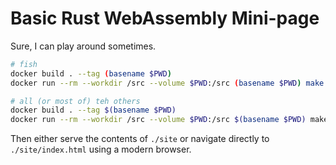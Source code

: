 Basic Rust WebAssembly Mini-page
================================

Sure, I can play around sometimes.

```sh
# fish
docker build . --tag (basename $PWD)
docker run --rm --workdir /src --volume $PWD:/src (basename $PWD) make

# all (or most of) teh others
docker build . --tag $(basename $PWD)
docker run --rm --workdir /src --volume $PWD:/src $(basename $PWD) make
```

Then either serve the contents of `./site` or navigate directly to
`./site/index.html` using a modern browser.
